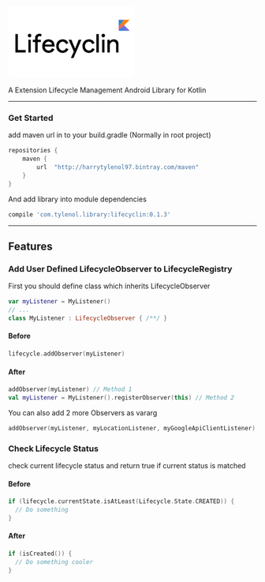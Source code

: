 
!["Lifecyclin"](/assets/lifecyclin-long.png)

A Extension Lifecycle Management Android Library for Kotlin
<hr/>

### Get Started

add maven url in to your build.gradle (Normally in root project)
```groovy
repositories {
    maven {
        url  "http://harrytylenol97.bintray.com/maven"
    }
}
```

And add library into module dependencies
```groovy
compile 'com.tylenol.library:lifecyclin:0.1.3'
```

<hr/>

## Features
### Add User Defined LifecycleObserver to LifecycleRegistry

First you should define class which inherits LifecycleObserver
```kotlin
var myListener = MyListener()
// ...
class MyListener : LifecycleObserver { /**/ }
```

#### Before
```kotlin
lifecycle.addObserver(myListener)
```

#### After
```kotlin
addObserver(myListener) // Method 1
val myListener = MyListener().registerObserver(this) // Method 2
```

You can also add 2 more Observers as vararg
```kotlin
addObserver(myListener, myLocationListener, myGoogleApiClientListener)
```

### Check Lifecycle Status
check current lifecycle status and return true if current status is matched

#### Before
```kotlin
if (lifecycle.currentState.isAtLeast(Lifecycle.State.CREATED)) {
  // Do something
}
```

#### After
```kotlin
if (isCreated()) {
  // Do something cooler
}
```
